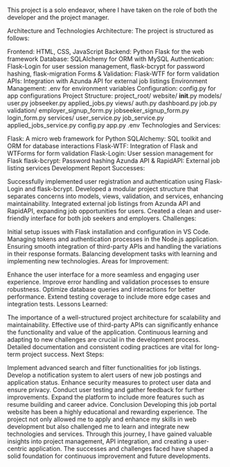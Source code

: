 This project is a solo endeavor, where I have taken on the role of both the developer and the project manager.

Architecture and Technologies
Architecture:
The project is structured as follows:

Frontend: HTML, CSS, JavaScript
Backend: Python Flask for the web framework
Database: SQLAlchemy for ORM with MySQL
Authentication: Flask-Login for user session management, flask-bcrypt for password hashing, flask-migration 
Forms & Validation: Flask-WTF for form validation
APIs: Integration with Azunda API for external job listings
Environment Management: .env for environment variables
Configuration: config.py for app configurations
Project Structure:
project_root/
website/
__init__.py
models/
user.py
jobseeker.py
applied_jobs.py
views/
auth.py
dashboard.py
job.py
validation/
employer_signup_form.py
jobseeker_signup_form.py
login_form.py
services/
user_service.py
job_service.py
applied_jobs_service.py
config.py
app.py
.env
Technologies and Services:

Flask: A micro web framework for Python
SQLAlchemy: SQL toolkit and ORM for database interactions
Flask-WTF: Integration of Flask and WTForms for form validation
Flask-Login: User session management for Flask
flask-bcrypt: Password hashing
Azunda API & RapidAPI: External job listing services
Development Report
Successes:

Successfully implemented user registration and authentication using Flask-Login and flask-bcrypt.
Developed a modular project structure that separates concerns into models, views, validation, and services, enhancing maintainability.
Integrated external job listings from Azunda API and RapidAPI, expanding job opportunities for users.
Created a clean and user-friendly interface for both job seekers and employers.
Challenges:

Initial setup issues with Flask installation and configuration in VS Code.
Managing tokens and authentication processes in the Node.js application.
Ensuring smooth integration of third-party APIs and handling the variations in their response formats.
Balancing development tasks with learning and implementing new technologies.
Areas for Improvement:

Enhance the user interface for a more seamless and engaging user experience.
Improve error handling and validation processes to ensure robustness.
Optimize database queries and interactions for better performance.
Extend testing coverage to include more edge cases and integration tests.
Lessons Learned:

The importance of a well-structured project architecture for scalability and maintainability.
Effective use of third-party APIs can significantly enhance the functionality and value of the application.
Continuous learning and adapting to new challenges are crucial in the development process.
Detailed documentation and consistent coding practices are vital for long-term project success.
Next Steps:

Implement advanced search and filter functionalities for job listings.
Develop a notification system to alert users of new job postings and application status.
Enhance security measures to protect user data and ensure privacy.
Conduct user testing and gather feedback for further improvements.
Expand the platform to include more features such as resume building and career advice.
Conclusion
Developing this job portal website has been a highly educational and rewarding experience. The project not only allowed me to apply and enhance my skills in web development but also challenged me to learn and integrate new technologies and services. Through this journey, I have gained valuable insights into project management, API integration, and creating a user-centric application. The successes and challenges faced have shaped a solid foundation for continuous improvement and future developments.

